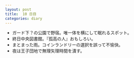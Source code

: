 ```yaml
---
layout: post
title:  10 日目
categories: diary
---
```


* ガード下？の公園で野宿。唯一体を横にして眠れるスポット。
* 終日中央図書館。『孤高の人』おもしろい。
* まとまった雨。コインランドリーの選択を誤って不愉快。
* 夜は王子団地で無理矢理時間を潰す。
